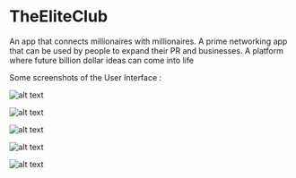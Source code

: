 # TheEliteClub
An app that connects millionaires with millionaires. A prime networking app that can be used by people to expand their PR and businesses. A platform where future billion dollar ideas can come into life

Some screenshots of the User Interface :

![alt text](https://user-images.githubusercontent.com/49684325/85622372-35a07a00-b680-11ea-906c-9dec719db6ba.png)<!-- .element height="50%" width="50%" -->


![alt text](https://user-images.githubusercontent.com/49684325/85622415-3d601e80-b680-11ea-97ad-fdac2ee4ff42.png)<!-- .element height="50%" width="50%" -->

![alt text](https://user-images.githubusercontent.com/49684325/85622438-43ee9600-b680-11ea-9305-ad31e1c7abcf.png)<!-- .element height="50%" width="50%" -->


![alt text](https://user-images.githubusercontent.com/49684325/85622466-4cdf6780-b680-11ea-829a-cadc2edb9cfd.png)<!-- .element height="50%" width="50%" -->

![alt text](https://user-images.githubusercontent.com/49684325/85622485-536ddf00-b680-11ea-8814-e9e46cf4ff7b.png)<!-- .element height="50%" width="50%" -->
